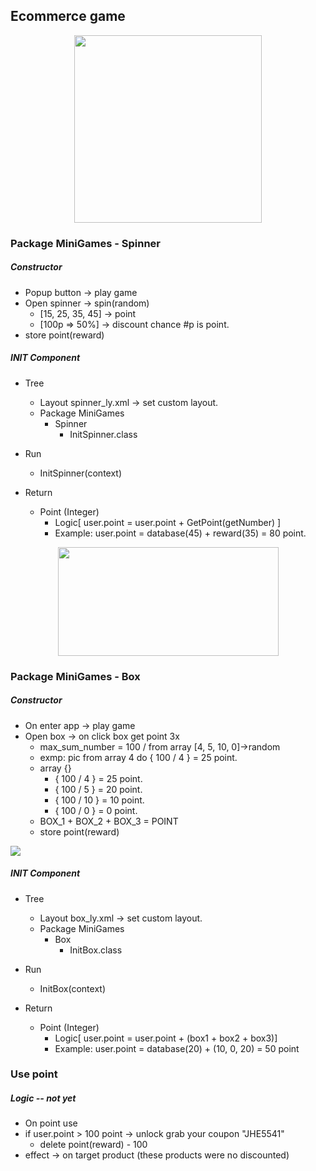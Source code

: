 ## **Ecommerce game**

<p align="center">
  <img width="300" height="300" src="https://i.ibb.co/LZzwMZ1/spinner.png"/>
</p>

### **Package MiniGames - Spinner**

##### Constructor
* Popup button -> play game
* Open spinner -> spin(random)
	* [15, 25, 35, 45] -> point
	* [100p => 50%] -> discount chance #p is point.
* store point(reward)

##### INIT Component
* Tree
	* Layout spinner_ly.xml -> set custom layout.
	* Package MiniGames
		* Spinner
			* InitSpinner.class
* Run 
	* InitSpinner(context)
	
* Return
	* Point (Integer)
		* Logic[ user.point = user.point + GetPoint(getNumber) ]
		* Example: user.point = database(45) + reward(35) = 80 point.




<p align="center">
  <img width="353" height="174" src="https://i.ibb.co/r4RwzRw/Screenshot-from-2020-03-31-16-27-18.png"/>
</p>

### **Package MiniGames - Box**

##### Constructor
* On enter app -> play game
* Open box -> on click box get point 3x
	* max_sum_number = 100 / from array [4, 5, 10, 0]->random
	* exmp: pic from array 4 do { 100 / 4 } = 25 point.
	* array {}
		* { 100 / 4 } = 25 point.
		* { 100 / 5 } = 20 point.
		* { 100 / 10 } = 10 point.
		* { 100 / 0 } = 0 point.
	* BOX_1 + BOX_2 + BOX_3 = POINT
	* store point(reward)

![](blob:https://tenor.com/5e91c4be-ec16-45a8-95f5-ec2446fca770)


##### INIT Component
* Tree
	* Layout box_ly.xml -> set custom layout.
	* Package MiniGames
		* Box
			* InitBox.class
* Run 
	* InitBox(context)
	
* Return
	* Point (Integer)
		* Logic[ user.point = user.point + (box1 + box2 + box3)]
		* Example: user.point = database(20) + (10, 0, 20) = 50 point





### **Use point**

##### Logic -- not yet
* On point use
* if user.point > 100 point -> unlock grab your coupon "JHE5541"
	* delete point(reward) - 100
* effect -> on target product (these products were no discounted)









